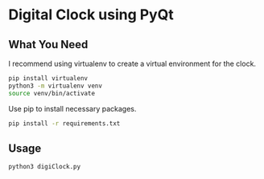 # Digital Clock using PyQt

## What You Need

I recommend using virtualenv to create a virtual environment for the clock.

```bash
pip install virtualenv
python3 -m virtualenv venv
source venv/bin/activate
```

Use pip to install necessary packages.

```bash
pip install -r requirements.txt
```

## Usage

```bash
python3 digiClock.py
```
